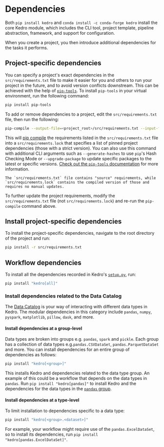 # Dependencies

Both `pip install kedro` and `conda install -c conda-forge kedro` install the core Kedro module, which includes the CLI tool, project template, pipeline abstraction, framework, and support for configuration.

When you create a project, you then introduce additional dependencies for the tasks it performs.

## Project-specific dependencies
You can specify a project's exact dependencies in the `src/requirements.txt` file to make it easier for you and others to run your project in the future,
and to avoid version conflicts downstream. This can be achieved with the help of [`pip-tools`](https://pypi.org/project/pip-tools/).
To install `pip-tools` in your virtual environment, run the following command:
```bash
pip install pip-tools
```

To add or remove dependencies to a project, edit the `src/requirements.txt` file, then run the following:

```bash
pip-compile --output-file=<project_root>/src/requirements.txt --input-file=<project_root>/src/requirements.txt
```

This will [pip compile](https://github.com/jazzband/pip-tools#example-usage-for-pip-compile) the requirements listed in
the `src/requirements.txt` file into a `src/requirements.lock` that specifies a list of pinned project dependencies
(those with a strict version). You can also use this command with additional CLI arguments such as `--generate-hashes`
to use `pip`'s Hash Checking Mode or `--upgrade-package` to update specific packages to the latest or specific versions.
[Check out the `pip-tools` documentation](https://pypi.org/project/pip-tools/) for more information.

```{note}
The `src/requirements.txt` file contains "source" requirements, while `src/requirements.lock` contains the compiled version of those and requires no manual updates.
```

To further update the project requirements, modify the `src/requirements.txt` file (not `src/requirements.lock`) and re-run the `pip-compile` command above.


## Install project-specific dependencies

To install the project-specific dependencies, navigate to the root directory of the project and run:

```bash
pip install -r src/requirements.txt
```

## Workflow dependencies

To install all the dependencies recorded in Kedro's [`setup.py`](https://github.com/kedro-org/kedro/blob/develop/setup.py), run:

```bash
pip install "kedro[all]"
```

### Install dependencies related to the Data Catalog

The [Data Catalog](../data/data_catalog.md) is your way of interacting with different data types in Kedro. The modular dependencies in this category include `pandas`, `numpy`, `pyspark`, `matplotlib`, `pillow`, `dask`, and more.

#### Install dependencies at a group-level

Data types are broken into groups e.g. `pandas`, `spark` and `pickle`. Each group has a collection of data types e.g.`pandas.CSVDataSet`, `pandas.ParquetDataSet` and more. You can install dependencies for an entire group of dependencies as follows:

```bash
pip install "kedro[<group>]"
```

This installs Kedro and dependencies related to the data type group. An example of this could be a workflow that depends on the data types in `pandas`. Run `pip install "kedro[pandas]"` to install Kedro and the dependencies for the data types in the [`pandas` group](https://github.com/kedro-org/kedro/tree/develop/kedro/extras/datasets/pandas).

#### Install dependencies at a type-level

To limit installation to dependencies specific to a data type:

```bash
pip install "kedro[<group>.<dataset>]"
```

For example, your workflow might require use of the `pandas.ExcelDataSet`, so to install its dependencies, run `pip install "kedro[pandas.ExcelDataSet]"`.
